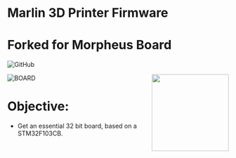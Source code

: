 # Marlin 3D Printer Firmware
# Forked for Morpheus Board

![GitHub](https://img.shields.io/github/license/marlinfirmware/marlin.svg)

<img align="right" width=175 src="buildroot/share/pixmaps/logo/marlin-250.png" />

![BOARD](https://github.com/pscrespo/Morpheus-STM32)

# Objective:

+ Get an essential 32 bit board, based on a STM32F103CB.
